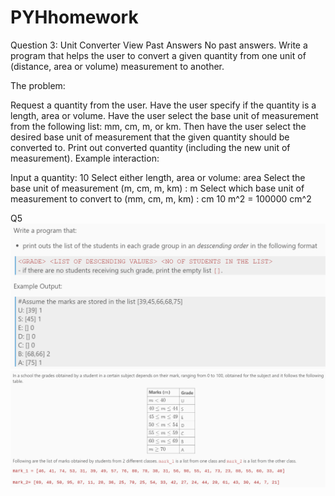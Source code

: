 # PYHhomework

Question 3: Unit Converter
View Past Answers
No past answers.
Write a program that helps the user to convert a given quantity from one unit of (distance, area or volume) measurement to another.

The problem:

Request a quantity from the user.
Have the user specify if the quantity is a length, area or volume.
Have the user select the base unit of measurement from the following list:
mm,
cm,
m, or
km.
Then have the user select the desired base unit of measurement that the given quantity should be converted to.
Print out converted quantity (including the new unit of measurement).
Example interaction:

Input a quantity: 10
Select either length, area or volume: area
Select the base unit of measurement (m, cm, m, km) : m
Select which base unit of measurement to convert to (mm, cm, m, km) : cm
10 m^2 = 100000 cm^2


Q5 
![Part 1](q5_pt1.png?raw=true "Q5 Part 1")
![Part 2](q5_pt2.png?raw=true "Q5 Part 2")